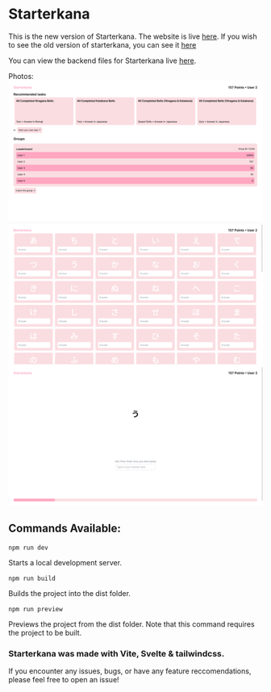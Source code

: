 # Starterkana

This is the new version of Starterkana. The website is live [here](http://starterkana.onrender.com). If you wish to see the old version of starterkana, you can see it [here](http://starterkana.web.app)

You can view the backend files for Starterkana live [here](https://github.com/TheCoder76-Codes/Starterkana-Live).

Photos:
![](imgs/dashboard.png)
![](imgs/quiz.png)
![](imgs/speed_skills.png)

## Commands Available:

```
npm run dev
```

Starts a local development server.

```
npm run build
```

Builds the project into the dist folder.

```
npm run preview
```

Previews the project from the dist folder. Note that this command requires the project to be built.

### Starterkana was made with Vite, Svelte & tailwindcss.

If you encounter any issues, bugs, or have any feature reccomendations, please feel free to open an issue!
